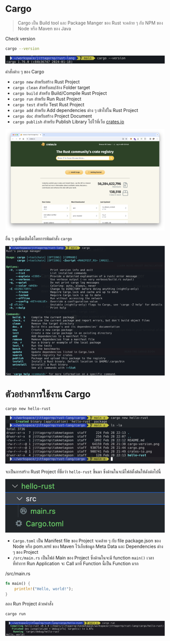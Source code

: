 # Cargo

> Cargo เป็น Build tool และ Package Manger ของ Rust จะคล้าย ๆ กับ NPM ของ Node หรือ Maven ของ Java

Check version

```sh
cargo --version
```

![](./cargo-version.png)

คำสั่งต่าง ๆ ของ Cargo

- `cargo new` สำหรับสร้าง Rust Project
- `cargo clean` สำหรับลบ/ล้าง Folder target
- `cargo build` สำหรับ Build/Compile Rust Project
- `cargo run` สำหรับ Run Rust Project
- `cargo test` สำหรับ Test Rust Project
- `cargo add` สำหรับ Add dependencies ต่าง ๆ เข้าไปใน Rust Project
- `cargo doc` สำหรับสร้าง Project Document 
- `cargo publish` สำหรับ Publish Library ไปไว้ที่เว็บ [crates.io](https://crates.io)

![](./crates-io.png)

อื่น ๆ ดูเพิ่มเติมได้โดยการพิมคำสั่ง `cargo`

![](./cargo.png)

# ตัวอย่างการใช้งาน Cargo

```sh
cargo new hello-rust
```

![](./cargo-new-hello-rust.png)

จะเป็นการสร้าง Rust Project ที่ชื่อว่า `hello-rust` ขึ้นมา ซึ่งด้านในจะมีไฟล์ตั้งต้นให้ดังต่อไปนี้

![](./hello-rust-file-structure.png)

- `Cargo.toml` เป็น Manifest file ของ Project จะคล้าย ๆ กับ file package.json ของ Node หรือ pom.xml ของ Maven ไว้เก็บข้อมูล Meta Data และ Dependencies ต่าง ๆ ของ Project 
- `/src/main.rs` เป็นไฟล์ Main ของ Project ซึ่งด้านในจะมี function `main()` เวลาที่ทำการ Run Application จะ Call มาที่ Function นี้เป็น Function แรก

/src/main.rs

```rust
fn main() {
    println!("Hello, world!");
}
```

ลอง Run Project ด้วยคำสั่ง
```sh
cargo run
```

![](./cargo-run.png)
